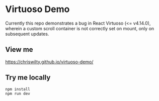 # Virtuoso Demo

Currently this repo demonstrates a bug in React Virtuoso (<= v4.14.0), wherein a custom scroll
container is not correctly set on mount, only on subsequent updates.

## View me

https://chriswilty.github.io/virtuoso-demo/

## Try me locally

```
npm install
npm run dev
```
